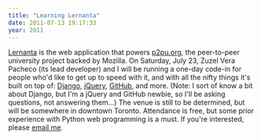 ```yaml
---
title: "Learning Lernanta"
date: 2011-07-13 19:17:33
year: 2011
---
```

<a href="https://github.com/p2pu/lernanta/wiki">Lernanta</a> is the web application that powers <a href="http://p2pu.org">p2pu.org</a>, the peer-to-peer university project backed by Mozilla. On Saturday, July 23, Zuzel Vera Pacheco (its lead developer) and I will be running a one-day code-in for people who'd like to get up to speed with it, and with all the nifty things it's built on top of: <a href="https://www.djangoproject.com/">Django</a>, <a href="http://jquery.com/">jQuery</a>, <a href="http://github.com">GitHub</a>, and more.  (Note: I sort of know a bit about Django, but I'm a jQuery and GitHub newbie, so I'll be asking questions, not answering them…)  The venue is still to be determined, but will be somewhere in downtown Toronto.  Attendance is free, but some prior experience with Python web programming is a must.  If you're interested, please <a href="mailto:{{site.author.email}}">email me</a>.
